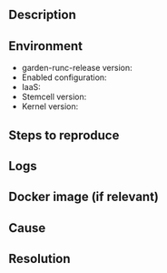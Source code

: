 <!--
Hi there! Thanks for taking time to open an Issue.
Please read through our issue submission checklist to help you fill out as much of the following information as possible.
https://github.com/cloudfoundry/garden-runc-release/blob/develop/docs/issue-submission-guide.md
-->

## Description
<!--
Provide as much detail about the issue as possible.
-->

## Environment

* garden-runc-release version: <!-- (if upgrading, please note both versions; from and to) -->
* Enabled configuration: <!-- containerd, bpm, oci etc -->
* IaaS:
* Stemcell version: <!-- (if upgrading, please note both versions; from and to) -->
* Kernel version: <!-- (`uname -r` from within VM running Garden prints this information) -->

## Steps to reproduce
<!--
Provide steps to reproduce the issue here.
If you do not have a set of steps to reproduce the issue, please explain in detail what you were doing when you encountered the issue.
-->

## Logs
<!--
Provide any output you think may be useful in understanding/explaining the issue.
The garden log files are found in `/var/vcap/sys/log/garden/` on the VM in which the Garden job is running.

Version >= 1.17.2: Run `/var/vcap/packages/dontpanic/bin/dontpanic` (from within the VM running the Garden job) and attach the resulting tar to the issue.

Version <= 1.17.1: Run ordnance survey (from within the VM running the Garden job) using the following command and attach the resulting tar to the issue: `curl bit.ly/garden-ordnance-survey -sSfL | bash`.
-->

## Docker image (if relevant)
<!--
If there is a particular docker image related to this issue, please provide a
link to this image.
-->

## Cause
<!--
If known, provide the cause of the issue here.
-->

## Resolution
<!--
If known, provide the resolution to the issue here.
-->
